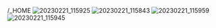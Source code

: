 /_HOME
![20230221_115925](https://user-images.githubusercontent.com/123912121/220237257-6b8ca723-1a78-4498-97b8-374c84321867.png)
![20230221_115843](https://user-images.githubusercontent.com/123912121/220236758-e4708b54-6b98-4839-a2d6-6370ed49ef76.png)
![20230221_115959](https://user-images.githubusercontent.com/123912121/220236707-68cd2559-392b-45f5-9803-03a57c70b59f.png)
![20230221_115945](https://user-images.githubusercontent.com/123912121/220236751-6378d6ac-1188-4ecd-83c8-47df02e66237.png)

